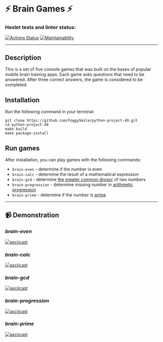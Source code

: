 # :zap: **Brain Games** :zap:

### Hexlet tests and linter status:
[![Actions Status](https://github.com/FoggySmile/python-project-49/workflows/hexlet-check/badge.svg)](https://github.com/FoggySmile/python-project-49/actions)
[![Maintainability](https://api.codeclimate.com/v1/badges/35907134e1d5a6f16dc2/maintainability)](https://codeclimate.com/github/FoggySmile/python-project-49/maintainability)

___
## **Description**
This is a set of five console games that was built on the bases of popular mobile brain training apps. Each game asks questions that need to be answered. After three correct answers, the game is considered to be completed.

## **Installation**
Run the following command in your terminal:
```
git clone https://github.com/FoggySmile/python-project-49.git
cd python-project-49
make build
make package-install
```

## **Run games**
After installation, you can play games with the following commands:

  * ```brain-even``` - determine if the number is even
  * ```brain-calc``` - determine the result of a mathematical expression
  * ```brain-gcd``` - determine [the greater common divisor](https://en.wikipedia.org/wiki/Greatest_common_divisor) of two numbers
  * ```brain-progression``` - determine missing number in [arithmetic progression](https://en.wikipedia.org/wiki/Arithmetic_progression)
  * ```brain-prime``` - determine if the number is [prime](https://en.wikipedia.org/wiki/List_of_prime_numbers)
___

## :video_camera: **Demonstration**
### *brain-even*
[![asciicast](https://asciinema.org/a/yXH9mgRAymik89KscKWho20bX.svg)](https://asciinema.org/a/yXH9mgRAymik89KscKWho20bX)
### *brain-calc*
[![asciicast](https://asciinema.org/a/Qz7xdhgPGtTh0a8RRkYh9AXsi.svg)](https://asciinema.org/a/Qz7xdhgPGtTh0a8RRkYh9AXsi)
### *brain-gcd*
[![asciicast](https://asciinema.org/a/KiZLvfzuqWah3JhQqv7ya5EJG.svg)](https://asciinema.org/a/KiZLvfzuqWah3JhQqv7ya5EJG)
### *brain-progression*
[![asciicast](https://asciinema.org/a/rqjTBxM7Sw43Q4bnlE7TbJLnA.svg)](https://asciinema.org/a/rqjTBxM7Sw43Q4bnlE7TbJLnA)
### *brain-prime*
[![asciicast](https://asciinema.org/a/8VYffxRu9C9iBunP3lnvK0RB2.svg)](https://asciinema.org/a/8VYffxRu9C9iBunP3lnvK0RB2)